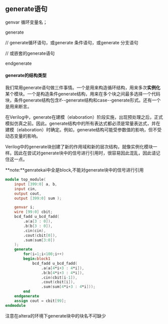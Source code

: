 ## generate语句

genvar 循环变量名；

generate

  // generate循环语句，或generate 条件语句，或generate 分支语句

  // 或嵌套的generate语句

endgenerate

#### generate的结构类型

我们常用generate语句做三件事情。一个是用来构造循环结构，用来多次**实例化**某个模块。一个是构造条件generate结构，用来在多个块之间最多选择一个代码块，条件generate结构包含if--generate结构和case--generate形式。还有一个是用来断言。

在Verilog中，generate在建模（elaboration）阶段实施，出现预处理之后，正式模拟仿真之前。因此。generate结构中的所有表达式都必须是常量表达式，并在建模（elaboration）时确定。例如，generate结构可能受参数值的影响，但不受动态变量的影响。

Verilog中的generate块创建了新的作用域和新的层次结构，就像实例化模块一样。因此在尝试对generate块中的信号进行引用时，很容易因此混乱，因此请记住这一点。

**note:**genratekai中全是block,不能对generate块中的信号进行引用

```verilog
module top_module( 
    input [399:0] a, b,
    input cin,
    output cout,
    output [399:0] sum );

	genvar i;
    wire [99:0] cbit;
    bcd_fadd u_bcd_fadd(
        .a(a[3 : 0]),
        .b(b[3 : 0]),
        .cin(cin),
        .cout(cbit[0]),
        .sum(sum[3:0])
    );	
    generate 
        for(i=1;i<100;i++)
        begin:block1
            bcd_fadd u_bcd_fadd(
                .a(a[4*i+3 : 4*i]),
                .b(b[4*i+3 : 4*i]),
                .cin(cbit[i-1]),
                .cout(cbit[i]),
                .sum(sum[4*i+3 : 4*i]));	
        end
    endgenerate
    assign cout = cbit[99];
endmodule
```

注意在altera的环境下generate块中的块名不可缺少
